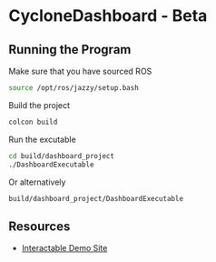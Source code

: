 # CycloneDashboard - Beta
## Running the Program
Make sure that you have sourced ROS
```bash
source /opt/ros/jazzy/setup.bash
```
Build the project
```bash
colcon build
```
Run the excutable
```bash
cd build/dashboard_project
./DashboardExecutable
```
Or alternatively 
```
build/dashboard_project/DashboardExecutable
```
## Resources
- [Interactable Demo Site](https://pthom.github.io/imgui_manual_online/manual/imgui_manual.html)
